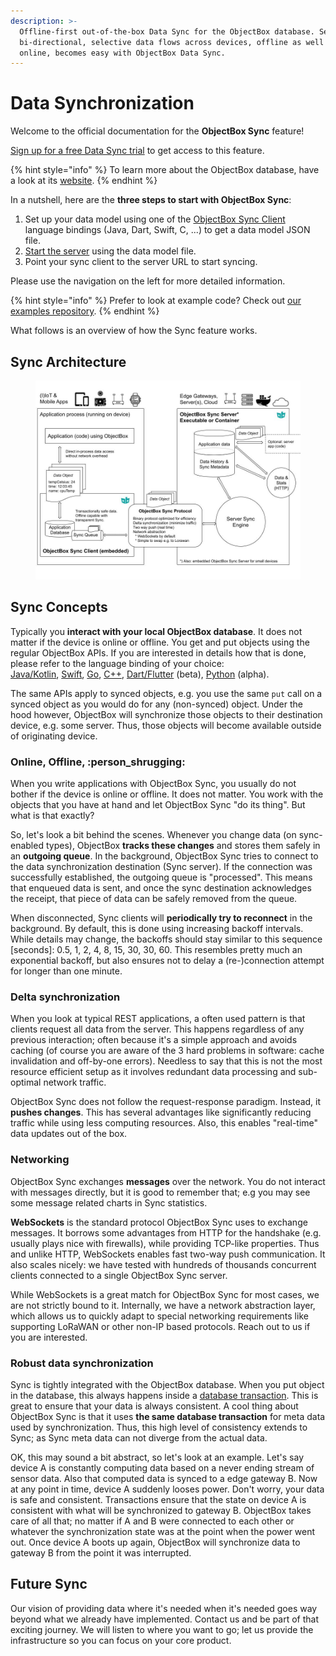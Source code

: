 ```yaml
---
description: >-
  Offline-first out-of-the-box Data Sync for the ObjectBox database. Seamless,
  bi-directional, selective data flows across devices, offline as well as
  online, becomes easy with ObjectBox Data Sync.
---
```


# Data Synchronization

Welcome to the official documentation for the **ObjectBox Sync** feature!

[Sign up for a free Data Sync trial](https://objectbox.io/sync/) to get access to this feature.

{% hint style="info" %}
To learn more about the ObjectBox database, have a look at its [website](https://objectbox.io/offline-first-mobile-database/).
{% endhint %}

In a nutshell, here are the **three steps to start with ObjectBox Sync**:

1. Set up your data model using one of the [ObjectBox Sync Client](sync-client.md) language bindings (Java, Dart, Swift, C, ...) to get a data model JSON file.
2. [Start the server](objectbox-sync-server.md) using the data model file.
3. Point your sync client to the server URL to start syncing.

Please use the navigation on the left for more detailed information.

{% hint style="info" %}
Prefer to look at example code? Check out [our examples repository](https://github.com/objectbox/objectbox-sync-examples).
{% endhint %}

What follows is an overview of how the Sync feature works.

## Sync Architecture

<figure><img src=".gitbook/assets/Sync Architecture for Docs.jpg" alt=""><figcaption></figcaption></figure>

## Sync Concepts

Typically you **interact with your local ObjectBox database**. It does not matter if the device is online or offline. You get and put objects using the regular ObjectBox APIs. If you are interested in details how that is done, please refer to the language binding of your choice:\
[Java/Kotlin](https://docs.objectbox.io/), [Swift](https://swift.objectbox.io/), [Go](https://golang.objectbox.io/), [C++](https://cpp.objectbox.io/), [Dart/Flutter](https://github.com/objectbox/objectbox-dart) (beta), [Python](https://github.com/objectbox/objectbox-python) (alpha).

The same APIs apply to synced objects, e.g. you use the same `put` call on a synced object as you would do for any (non-synced) object. Under the hood however, ObjectBox will synchronize those objects to their destination device, e.g. some server. Thus, those objects will become available outside of originating device.

### Online, Offline, :person\_shrugging:

When you write applications with ObjectBox Sync, you usually do not bother if the device is online or offline. It does not matter. You work with the objects that you have at hand and let ObjectBox Sync "do its thing". But what is that exactly?

So, let's look a bit behind the scenes. Whenever you change data (on sync-enabled types), ObjectBox **tracks these changes** and stores them safely in an **outgoing queue**. In the background, ObjectBox Sync tries to connect to the data synchronization destination (Sync server). If the connection was successfully established, the outgoing queue is "processed". This means that enqueued data is sent, and once the sync destination acknowledges the receipt, that piece of data can be safely removed from the queue.

When disconnected, Sync clients will **periodically try to reconnect** in the background. By default, this is done using increasing backoff intervals. While details may change, the backoffs should stay similar to this sequence \[seconds]: 0.5, 1, 2, 4, 8, 15, 30, 30, 60. This resembles pretty much an exponential backoff, but also ensures not to delay a (re-)connection attempt for longer than one minute.

### Delta synchronization

When you look at typical REST applications, a often used pattern is that clients request all data from the server. This happens regardless of any previous interaction; often because it's a simple approach and avoids caching (of course you are aware of the 3 hard problems in software: cache invalidation and off-by-one errors). Needless to say that this is not the most resource efficient setup as it involves redundant data processing and sub-optimal network traffic.

ObjectBox Sync does not follow the request-response paradigm. Instead, it **pushes changes**. This has several advantages like significantly reducing traffic while using less computing resources. Also, this enables "real-time" data updates out of the box.

### Networking

ObjectBox Sync exchanges **messages** over the network. You do not interact with messages directly, but it is good to remember that; e.g you may see some message related charts in Sync statistics.

**WebSockets** is the standard protocol ObjectBox Sync uses to exchange messages. It borrows some advantages from HTTP for the handshake (e.g. usually plays nice with firewalls), while providing TCP-like properties. Thus and unlike HTTP, WebSockets enables fast two-way push communication. It also scales nicely: we have tested with hundreds of thousands concurrent clients connected to a single ObjectBox Sync server.

While WebSockets is a great match for ObjectBox Sync for most cases, we are not strictly bound to it. Internally, we have a network abstraction layer, which allows us to quickly adapt to special networking requirements like supporting LoRaWAN or other non-IP based protocols. Reach out to us if you are interested.

### Robust data synchronization

Sync is tightly integrated with the ObjectBox database. When you put object in the database, this always happens inside a [database transaction](https://en.wikipedia.org/wiki/Database_transaction). This is great to ensure that your data is always consistent. A cool thing about ObjectBox Sync is that it uses **the same database transaction** for meta data used by synchronization. Thus, this high level of consistency extends to Sync; as Sync meta data can not diverge from the actual data.

OK, this may sound a bit abstract, so let's look at an example. Let's say device A is constantly computing data based on a never ending stream of sensor data. Also that computed data is synced to a edge gateway B. Now at any point in time, device A suddenly looses power. Don't worry, your data is safe and consistent. Transactions ensure that the state on device A is consistent with what will be synchronized to gateway B. ObjectBox takes care of all that; no matter if A and B were connected to each other or whatever the synchronization state was at the point when the power went out. Once device A boots up again, ObjectBox will synchronize data to gateway B from the point it was interrupted.

## Future Sync

Our vision of providing data where it's needed when it's needed goes way beyond what we already have implemented. Contact us and be part of that exciting journey. We will listen to where you want to go; let us provide the infrastructure so you can focus on your core product.
